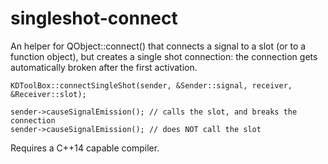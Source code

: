 singleshot-connect
==================

An helper for QObject::connect() that connects a signal to a slot (or to a function object),
but creates a single shot connection: the connection gets automatically broken after
the first activation.

```
KDToolBox::connectSingleShot(sender, &Sender::signal, receiver, &Receiver::slot);

sender->causeSignalEmission(); // calls the slot, and breaks the connection
sender->causeSignalEmission(); // does NOT call the slot

```

Requires a C++14 capable compiler.

